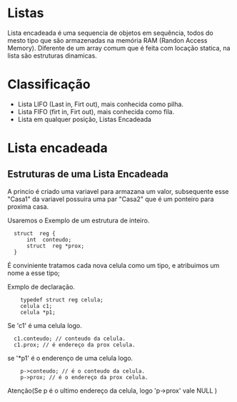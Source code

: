 
# Listas
Lista encadeada é uma sequencia de objetos em sequência, todos do mesto tipo que são armazenadas na memória RAM (Randon Access Memory). 
 Diferente de um array comum que é feita com locação statica, na lista são estruturas dinamicas.

# Classificação 
* Lista LIFO (Last in, Firt out), mais conhecida como pilha.
* Lista FIFO (firt in,  Firt out), mais conhecida como fila.
* Lista em qualquer posição, Listas Encadeada  

# Lista encadeada

## Estruturas  de uma Lista Encadeada

A princio é criado uma variavel para armazana um valor, subsequente esse "Casa1" da variavel possuira uma par "Casa2" que é um ponteiro para proxima casa.

Usaremos o Exemplo de um estrutura de inteiro.

      struct  reg {
          int  conteudo;
          struct  reg *prox;
      }

É conviniente tratamos cada nova celula como um tipo, e atribuimos um nome a esse tipo;

Exmplo de declaração.

        typedef struct reg celula;
        celula c1;
        celula *p1;

Se  'c1' é uma celula logo.
                
      c1.conteudo; // conteudo da celula.
      c1.prox; // é endereço da prox celula.
                
se '*p1' é o enderenço de uma celula logo.

        p->conteudo; // é o conteudo da celula.
        p->prox; // é o endereço da prox celula.

Atenção(Se p é o ultimo endereço da celula, logo 'p->prox' vale NULL ) 



